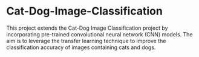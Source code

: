 # Cat-Dog-Image-Classification
This project extends the Cat-Dog Image Classification project by incorporating pre-trained convolutional neural network (CNN) models. The aim is to leverage the transfer learning technique to improve the classification accuracy of images containing cats and dogs.
